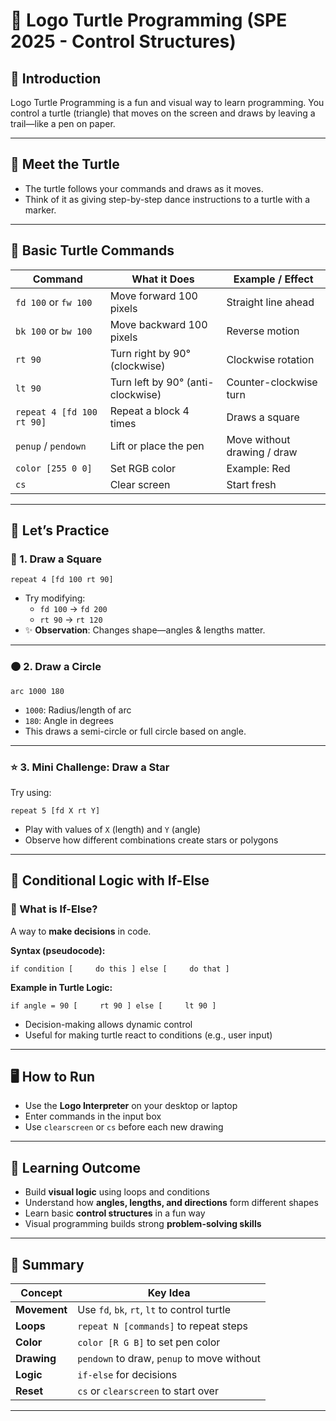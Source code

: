 # 🐢 Logo Turtle Programming (SPE 2025 - Control Structures)

## 🎯 Introduction

Logo Turtle Programming is a fun and visual way to learn programming. You control a turtle (triangle) that moves on the screen and draws by leaving a trail—like a pen on paper.

---

## 🐢 Meet the Turtle

- The turtle follows your commands and draws as it moves.
- Think of it as giving step-by-step dance instructions to a turtle with a marker.

---

## 🧠 Basic Turtle Commands

|**Command**|**What it Does**|**Example / Effect**|
|---|---|---|
|`fd 100` or `fw 100`|Move forward 100 pixels|Straight line ahead|
|`bk 100` or `bw 100`|Move backward 100 pixels|Reverse motion|
|`rt 90`|Turn right by 90° (clockwise)|Clockwise rotation|
|`lt 90`|Turn left by 90° (anti-clockwise)|Counter-clockwise turn|
|`repeat 4 [fd 100 rt 90]`|Repeat a block 4 times|Draws a square|
|`penup` / `pendown`|Lift or place the pen|Move without drawing / draw|
|`color [255 0 0]`|Set RGB color|Example: Red|
|`cs`|Clear screen|Start fresh|

---

## 🧪 Let’s Practice

### 🔲 1. Draw a Square

```
repeat 4 [fd 100 rt 90]
```

- Try modifying:
    - `fd 100` → `fd 200`
    - `rt 90` → `rt 120`
- ✨ **Observation**: Changes shape—angles & lengths matter.

---

### 🟠 2. Draw a Circle

```
arc 1000 180
```

- `1000`: Radius/length of arc
- `180`: Angle in degrees
- This draws a semi-circle or full circle based on angle.

---

### ⭐ 3. Mini Challenge: Draw a Star

Try using:

```
repeat 5 [fd X rt Y]
```

- Play with values of `X` (length) and `Y` (angle)
- Observe how different combinations create stars or polygons


---

## 🤖 Conditional Logic with If-Else

### 🧩 What is If-Else?

A way to **make decisions** in code.

**Syntax (pseudocode):**

```
if condition [     do this ] else [     do that ]
```

**Example in Turtle Logic:**

```
if angle = 90 [     rt 90 ] else [     lt 90 ]
```

- Decision-making allows dynamic control
- Useful for making turtle react to conditions (e.g., user input)

---

## 🖥️ How to Run

- Use the **Logo Interpreter** on your desktop or laptop
- Enter commands in the input box
- Use `clearscreen` or `cs` before each new drawing

---

## 🎨 Learning Outcome

- Build **visual logic** using loops and conditions
- Understand how **angles, lengths, and directions** form different shapes
- Learn basic **control structures** in a fun way
- Visual programming builds strong **problem-solving skills**

---

## 🏁 Summary

|Concept|Key Idea|
|---|---|
|**Movement**|Use `fd`, `bk`, `rt`, `lt` to control turtle|
|**Loops**|`repeat N [commands]` to repeat steps|
|**Color**|`color [R G B]` to set pen color|
|**Drawing**|`pendown` to draw, `penup` to move without|
|**Logic**|`if-else` for decisions|
|**Reset**|`cs` or `clearscreen` to start over|

---
